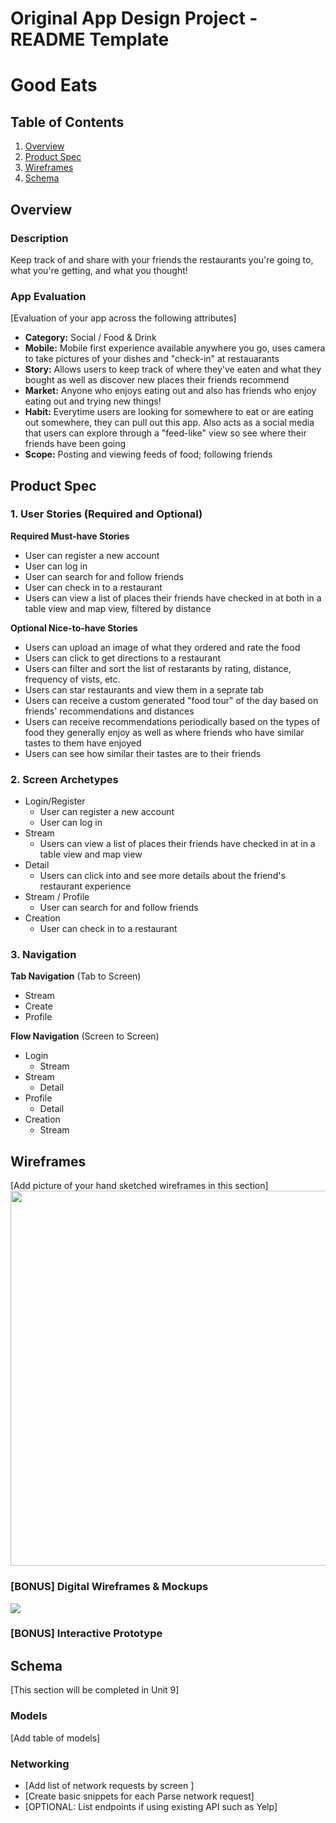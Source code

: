 Original App Design Project - README Template
===

# Good Eats

## Table of Contents
1. [Overview](#Overview)
1. [Product Spec](#Product-Spec)
1. [Wireframes](#Wireframes)
2. [Schema](#Schema)

## Overview
### Description
Keep track of and share with your friends the restaurants you're going to, what you're getting, and what you thought! 

### App Evaluation
[Evaluation of your app across the following attributes]
- **Category:** Social / Food & Drink
- **Mobile:** Mobile first experience available anywhere you go, uses camera to take pictures of your dishes and "check-in" at restauarants
- **Story:** Allows users to keep track of where they've eaten and what they bought as well as discover new places their friends recommend
- **Market:** Anyone who enjoys eating out and also has friends who enjoy eating out and trying new things!
- **Habit:** Everytime users are looking for somewhere to eat or are eating out somewhere, they can pull out this app. Also acts as a social media that users can explore through a "feed-like" view so see where their friends have been going
- **Scope:** Posting and viewing feeds of food; following friends

## Product Spec

### 1. User Stories (Required and Optional)

**Required Must-have Stories**

* User can register a new account
* User can log in
* User can search for and follow friends
* User can check in to a restaurant
* Users can view a list of places their friends have checked in at both in a table view and map view, filtered by distance

**Optional Nice-to-have Stories**

* Users can upload an image of what they ordered and rate the food
* Users can click to get directions to a restaurant
* Users can filter and sort the list of restarants by rating, distance, frequency of vists, etc.
* Users can star restaurants and view them in a seprate tab
* Users can receive a custom generated "food tour" of the day based on friends' recommendations and distances
* Users can receive recommendations periodically based on the types of food they generally enjoy as well as where friends who have similar tastes to them have enjoyed
* Users can see how similar their tastes are to their friends

### 2. Screen Archetypes

* Login/Register
    * User can register a new account
    * User can log in
* Stream
    * Users can view a list of places their friends have checked in at in a table view and map view
* Detail
    * Users can click into and see more details about the friend's restaurant experience
* Stream / Profile
    * User can search for and follow friends
* Creation
    * User can check in to a restaurant


### 3. Navigation

**Tab Navigation** (Tab to Screen)

* Stream
* Create
* Profile

**Flow Navigation** (Screen to Screen)

* Login
    * Stream
* Stream
    * Detail
* Profile
    * Detail
* Creation
    * Stream

## Wireframes
[Add picture of your hand sketched wireframes in this section]
<img src="https://i.imgur.com/6NwQxop.jpg" width=600>

### [BONUS] Digital Wireframes & Mockups
![](https://i.imgur.com/2ynAN3j.png)


### [BONUS] Interactive Prototype

## Schema 
[This section will be completed in Unit 9]
### Models
[Add table of models]
### Networking
- [Add list of network requests by screen ]
- [Create basic snippets for each Parse network request]
- [OPTIONAL: List endpoints if using existing API such as Yelp]
